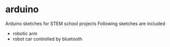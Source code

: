 # arduino
Arduino sketches for STEM school projects
Following sketches are included
- robotic arm
- robot car controlled by bluetooth
